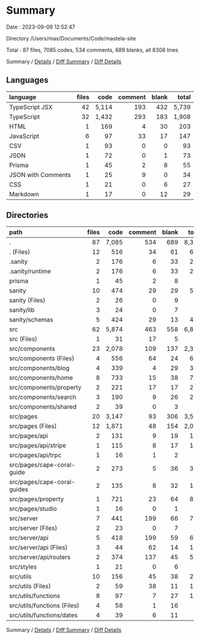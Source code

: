 # Summary

Date : 2023-09-09 12:52:47

Directory /Users/max/Documents/Code/mastela-site

Total : 87 files,  7085 codes, 534 comments, 689 blanks, all 8308 lines

Summary / [Details](details.md) / [Diff Summary](diff.md) / [Diff Details](diff-details.md)

## Languages
| language | files | code | comment | blank | total |
| :--- | ---: | ---: | ---: | ---: | ---: |
| TypeScript JSX | 42 | 5,114 | 193 | 432 | 5,739 |
| TypeScript | 32 | 1,432 | 293 | 183 | 1,908 |
| HTML | 1 | 169 | 4 | 30 | 203 |
| JavaScript | 6 | 97 | 33 | 17 | 147 |
| CSV | 1 | 93 | 0 | 0 | 93 |
| JSON | 1 | 72 | 0 | 1 | 73 |
| Prisma | 1 | 45 | 2 | 8 | 55 |
| JSON with Comments | 1 | 25 | 9 | 0 | 34 |
| CSS | 1 | 21 | 0 | 6 | 27 |
| Markdown | 1 | 17 | 0 | 12 | 29 |

## Directories
| path | files | code | comment | blank | total |
| :--- | ---: | ---: | ---: | ---: | ---: |
| . | 87 | 7,085 | 534 | 689 | 8,308 |
| . (Files) | 12 | 516 | 34 | 61 | 611 |
| .sanity | 2 | 176 | 6 | 33 | 215 |
| .sanity/runtime | 2 | 176 | 6 | 33 | 215 |
| prisma | 1 | 45 | 2 | 8 | 55 |
| sanity | 10 | 474 | 29 | 29 | 532 |
| sanity (Files) | 2 | 26 | 0 | 9 | 35 |
| sanity/lib | 3 | 24 | 0 | 7 | 31 |
| sanity/schemas | 5 | 424 | 29 | 13 | 466 |
| src | 62 | 5,874 | 463 | 558 | 6,895 |
| src (Files) | 1 | 31 | 17 | 5 | 53 |
| src/components | 23 | 2,078 | 109 | 137 | 2,324 |
| src/components (Files) | 4 | 556 | 64 | 24 | 644 |
| src/components/blog | 4 | 339 | 4 | 29 | 372 |
| src/components/home | 8 | 733 | 15 | 38 | 786 |
| src/components/property | 2 | 221 | 17 | 17 | 255 |
| src/components/search | 3 | 190 | 9 | 26 | 225 |
| src/components/shared | 2 | 39 | 0 | 3 | 42 |
| src/pages | 20 | 3,147 | 93 | 306 | 3,546 |
| src/pages (Files) | 12 | 1,871 | 48 | 154 | 2,073 |
| src/pages/api | 2 | 131 | 9 | 19 | 159 |
| src/pages/api/stripe | 1 | 115 | 8 | 17 | 140 |
| src/pages/api/trpc | 1 | 16 | 1 | 2 | 19 |
| src/pages/cape-coral-guide | 2 | 273 | 5 | 36 | 314 |
| src/pages/cape-coral-guides | 2 | 135 | 8 | 32 | 175 |
| src/pages/property | 1 | 721 | 23 | 64 | 808 |
| src/pages/studio | 1 | 16 | 0 | 1 | 17 |
| src/server | 7 | 441 | 199 | 66 | 706 |
| src/server (Files) | 2 | 23 | 0 | 7 | 30 |
| src/server/api | 5 | 418 | 199 | 59 | 676 |
| src/server/api (Files) | 3 | 44 | 62 | 14 | 120 |
| src/server/api/routers | 2 | 374 | 137 | 45 | 556 |
| src/styles | 1 | 21 | 0 | 6 | 27 |
| src/utils | 10 | 156 | 45 | 38 | 239 |
| src/utils (Files) | 2 | 59 | 38 | 11 | 108 |
| src/utils/functions | 8 | 97 | 7 | 27 | 131 |
| src/utils/functions (Files) | 4 | 58 | 1 | 16 | 75 |
| src/utils/functions/dates | 4 | 39 | 6 | 11 | 56 |

Summary / [Details](details.md) / [Diff Summary](diff.md) / [Diff Details](diff-details.md)